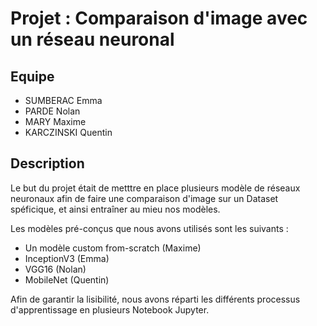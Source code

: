 # Projet : Comparaison d'image avec un réseau neuronal

## Equipe
* SUMBERAC Emma
* PARDE Nolan
* MARY Maxime
* KARCZINSKI Quentin

## Description

Le but du projet était de metttre en place plusieurs modèle de réseaux neuronaux afin de faire une comparaison d'image sur un Dataset spéficique, et ainsi entraîner au mieu nos modèles.

Les modèles pré-conçus que nous avons utilisés sont les suivants :
* Un modèle custom from-scratch (Maxime)
* InceptionV3 (Emma)
* VGG16 (Nolan)
* MobileNet (Quentin)

Afin de garantir la lisibilité, nous avons réparti les différents processus d'apprentissage en plusieurs Notebook Jupyter.
